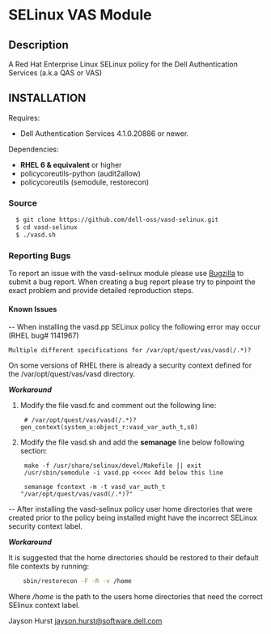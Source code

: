 # SELinux VAS Module

## Description

A Red Hat Enterprise Linux SELinux policy for the Dell Authentication Services (a.k.a QAS or VAS)

INSTALLATION
------------
Requires:
 * Dell Authentication Services 4.1.0.20886 or newer.

Dependencies:
 * **RHEL 6 & equivalent** or higher 
 * policycoreutils-python (audit2allow)
 * policycoreutils (semodule, restorecon)

### Source

~~~bash
  $ git clone https://github.com/dell-oss/vasd-selinux.git
  $ cd vasd-selinux
  $ ./vasd.sh
~~~

### Reporting Bugs
To report an issue with the vasd-selinux module please use <a href="https://bugsrc.quest.com/buglist.cgi?component=vasd%20selinux%20policy&list_id=101&product=vasd-selinux">Bugzilla</a> to submit a bug report.
When creating a bug report please try to pinpoint the exact problem and provide detailed reproduction steps.

#### Known Issues

-- When installing the vasd.pp SELinux policy the following error may occur (RHEL bug# 1141967)

    Multiple different specifications for /var/opt/quest/vas/vasd(/.*)?

On some versions of RHEL there is already a security context defined for the /var/opt/quest/vas/vasd directory.

***Workaround*** 

1. Modify the file vasd.fc and comment out the following line:

        # /var/opt/quest/vas/vasd(/.*)?   gen_context(system_u:object_r:vasd_var_auth_t,s0)

2. Modify the file vasd.sh and add the **semanage** line below following section:

        make -f /usr/share/selinux/devel/Makefile || exit
        /usr/sbin/semodule -i vasd.pp <<<<< Add below this line
 
        semanage fcontext -m -t vasd_var_auth_t "/var/opt/quest/vas/vasd(/.*)?"

-- After installing the vasd-selinux policy user home directories that were created prior to the policy being installed might have the incorrect SELinux security context label.

***Workaround***

 It is suggested that the home directories should be restored to their default file contexts by running:

~~~bash
    sbin/restorecon -F -R -v /home
~~~
  Where */home* is the path to the users home directories that need the correct SElinux context label.
  
  
Jayson Hurst <jayson.hurst@software.dell.com>
